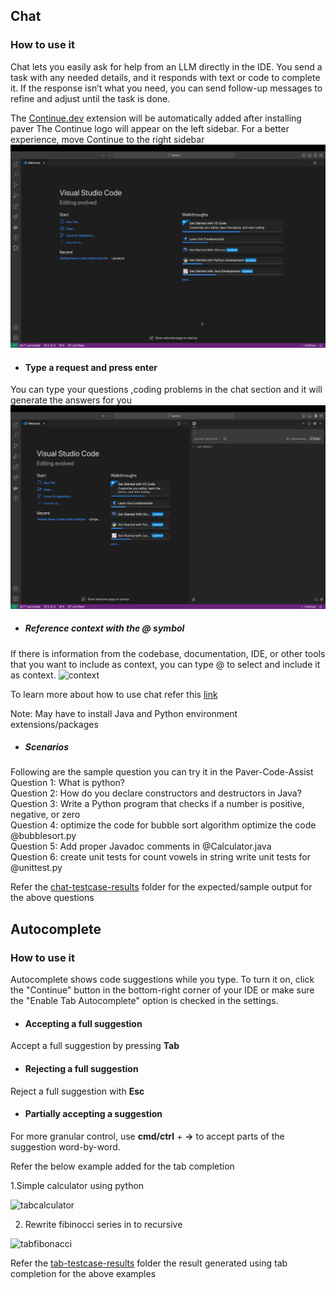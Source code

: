 ## Chat
### How to use it
Chat lets you easily ask for help from an LLM directly in the IDE. You send a task with any needed details, and it responds with text or code to complete it. If the response isn’t what you need, you can send follow-up messages to refine and adjust until the task is done.

The [Continue.dev](https://continue.dev/) extension will be automatically added after installing paver
The Continue logo will appear on the left sidebar. For a better experience, move Continue to the right sidebar
![continue](media/continue.gif)

* #### Type a request and press enter
You can type your questions ,coding problems in the chat section and it will generate the answers for you 
![question](media/question1.gif)

* ##### Reference context with the @ symbol
If there is information from the codebase, documentation, IDE, or other tools that you want to include as context, you can type @ to select and include it as context.
![context](media/context.gif)

To learn more about how to use chat refer this [link](https://docs.continue.dev/chat/how-to-use-it#how-to-use-it)

Note: May have to install Java and Python environment extensions/packages  
* ##### Scenarios 
Following are the sample question you can try it in the Paver-Code-Assist  
Question 1: What is python?  
Question 2: How do you declare constructors and destructors in Java?  
Question 3: Write a Python program that checks if a number is positive, negative, or zero  
Question 4:  optimize the code for bubble sort algorithm optimize the code @bubblesort.py  
Question 5: Add proper Javadoc comments in @Calculator.java  
Question 6: create unit tests for count vowels in string write unit tests for @unittest.py  

Refer the [chat-testcase-results](https://github.com/IBM-developers/Redhat-Paver-Code-Assist-Exercise/blob/main/testcase-results/chat-testcase-results) folder for the  expected/sample output for the above questions 


## Autocomplete

### How to use it
Autocomplete shows code suggestions while you type. To turn it on, click the "Continue" button in the bottom-right corner of your IDE or make sure the "Enable Tab Autocomplete" option is checked in the settings.

* #### Accepting a full suggestion

Accept a full suggestion by pressing **Tab**

* #### Rejecting a full suggestion
Reject a full suggestion with **Esc**

* #### Partially accepting a suggestion
For more granular control, use **cmd/ctrl** + **→** to accept parts of the suggestion word-by-word.

Refer the below example added for the tab completion

1.Simple calculator using python

![tabcalculator](testcase-results/tab-testcase-result/tab-test-calculator.gif)

2. Rewrite fibinocci series in to recursive 

![tabfibonacci](testcase-results/tab-testcase-result/tab-test-fibnocci.gif)

Refer the [tab-testcase-results](https://github.com/IBM-developers/Redhat-Paver-Code-Assist-Exercise/blob/main/testcase-results/tab-testcase-result) folder the result generated using tab completion for the above examples
